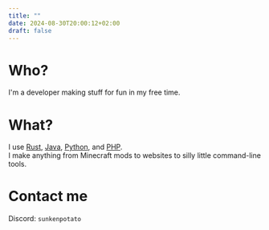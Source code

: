 ```yaml
---
title: ""
date: 2024-08-30T20:00:12+02:00
draft: false
---
```

# Who?
I'm a developer making stuff for fun in my free time.

# What?
I use [Rust](https://rust-lang.org), [Java](https://openjdk.org), [Python](https://python.org), and [PHP](https://php.net). \
I make anything from Minecraft mods to websites to silly little command-line tools.

# Contact me
Discord: `sunkenpotato` 